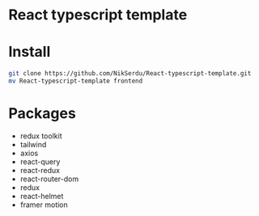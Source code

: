 # React typescript template

# Install
```bash
git clone https://github.com/NikSerdu/React-typescript-template.git
mv React-typescript-template frontend
```

# Packages
- redux toolkit
- tailwind
- axios
- react-query
- react-redux
- react-router-dom
- redux
- react-helmet
- framer motion
